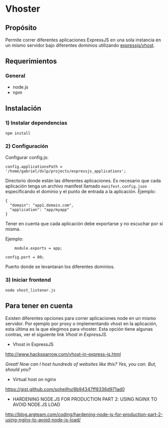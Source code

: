 # Vhoster

## Propósito

Permite correr diferentes aplicaciones ExpressJS en una sola instancia en un mismo servidor bajo diferentes dominios utilizando [expressjs/vhost](https://github.com/expressjs/vhost).

## Requerimientos

### General
- node.js
- npm 

## Instalación

### 1) Instalar dependencias
    npm install

### 2) Configuración

   Configurar config.js:

    config.applicationsPath = '/home/gabriel/dvlp/projects/expressjs_applications';

Directorio donde están las diferentes aplicaciones. Es necesario que cada aplicación tenga un archivo manifest llamado `manifest.config.json` especificando el dominio y el punto de entrada a la aplicación. 
Ejemplo:

```
{
  "domain": "app1.domain.com",
  "application": "app/myapp"
}
```

Tener en cuenta que cada aplicación debe exportarse y no escuchar por si misma.

Ejemplo:

```
    module.exports = app;
```

    config.port = 80;

Puerto donde se levantaran los diferentes dominios.

### 3) Iniciar frontend

    node vhost_listener.js

## Para tener en cuenta
Existen diferentes opciones para correr aplicaciones node en un mismo servidor. Por ejemplo por proxy o implementando vhost en la aplicación, esta última es la que elegimos para vhoster. Esta opción tiene algunas contras, ver el siguiente link *Vhost in ExpressJS*.

- Vhost in ExpressJS

http://www.hacksparrow.com/vhost-in-express-js.html

*Great! Now can I host hundreds of websites like this? Yes, you can. But, should you?*

- Virtual host on nginx

https://gist.github.com/soheilhy/8b94347ff8336d971ad0

- HARDENING NODE.JS FOR PRODUCTION PART 2: USING NGINX TO AVOID NODE.JS LOAD

http://blog.argteam.com/coding/hardening-node-js-for-production-part-2-using-nginx-to-avoid-node-js-load/
